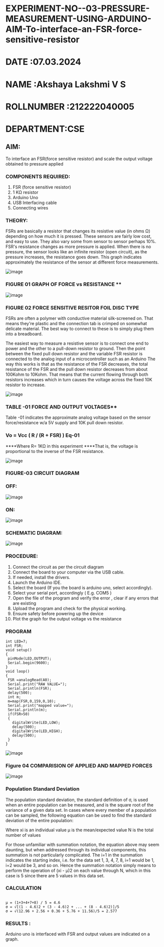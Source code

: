 # EXPERIMENT-NO--03-PRESSURE-MEASUREMENT-USING-ARDUINO-AIM-To-interface-an-FSR-force-sensitive-resistor

# DATE :07.03.2024
# NAME :Akshaya Lakshmi V S
# ROLLNUMBER :212222040005
# DEPARTMENT:CSE
## AIM: 
To interface an FSR(force sensitive resistor) and scale the output voltage obtained to pressure applied 
 
### COMPONENTS REQUIRED:
1.	FSR  (force sensitive resistor)
2.	1 KΩ resistor 
3.	Arduino Uno 
4.	USB Interfacing cable 
5.	Connecting wires 


### THEORY: 
FSRs are basically a resistor that changes its resistive value (in ohms Ω) depending on how much it is pressed. These sensors are fairly low cost, and easy to use. They also vary some from sensor to sensor perhaps 10%. FSR's resistance changes as more pressure is applied. When there is no pressure, the sensor looks like an infinite resistor (open circuit), as the pressure increases, the resistance goes down. This graph indicates approximately the resistance of the sensor at different force measurements.
 

![image](https://user-images.githubusercontent.com/36288975/163532939-d6888ae1-4068-4d83-86a7-fc4c32d5179e.png)

### FIGURE 01 GRAPH OF FORCE vs RESISTANCE **




![image](https://user-images.githubusercontent.com/36288975/163532957-82d57567-a1c3-48c5-8a87-7ea66d6fca49.png)




### FIGURE 02 FORCE SENSITIVE RESITOR FOIL DISC TYPE  

FSRs are often a polymer with conductive material silk-screened on. That means they're plastic and the connection tab is crimped on somewhat delicate material. The best way to connect to these is to simply plug them into a breadboard.

The easiest way to measure a resistive sensor is to connect one end to power and the other to a pull-down resistor to ground. Then the point between the fixed pull down resistor and the variable FSR resistor is connected to the analog input of a microcontroller such as an Arduino The way this works is that as the resistance of the FSR decreases, the total resistance of the FSR and the pull down resistor decreases from about 100Kohm to 10Kohm. That means that the current flowing through both resistors increases which in turn causes the voltage across the fixed 10K resistor to increase.

 ![image](https://user-images.githubusercontent.com/36288975/163532972-2b909551-12c9-485d-adb1-d1e988d557bd.png)

### TABLE -01 FORCE AND OUTPUT VOLTAGES**
	
  Table -01 indicates the approximate analog voltage based on the sensor force/resistance w/a 5V supply and 10K pull down resistor.

### Vo = Vcc ( R / (R + FSR) )								Eq-01

****Where R= 1KΩ in this experiment 
****That is, the voltage is proportional to the inverse of the FSR resistance.










![image](https://user-images.githubusercontent.com/36288975/163532979-a2a5cb5c-f495-442c-843e-bebb82737a35.png)



### FIGURE-03 CIRCUIT DIAGRAM
### OFF:

![image](https://github.com/AkshayalakshmiVS/EXPERIMENT-NO--04-PRESSURE-MEASUREMENT-USING-ARDUINO-AIM-To-interface-an-FSR-force-sensitive-resist/assets/128115963/17bdb736-a73a-4efa-b7a7-5cd9cc7f8ddd)

### ON:

![image](https://github.com/AkshayalakshmiVS/EXPERIMENT-NO--04-PRESSURE-MEASUREMENT-USING-ARDUINO-AIM-To-interface-an-FSR-force-sensitive-resist/assets/128115963/54f641b8-60dd-4e5d-9692-a7bfaeba2172)

### SCHEMATIC DIAGRAM:

![image](https://github.com/AkshayalakshmiVS/EXPERIMENT-NO--04-PRESSURE-MEASUREMENT-USING-ARDUINO-AIM-To-interface-an-FSR-force-sensitive-resist/assets/128115963/99892ed0-ed1d-412c-9b7f-5fdbdc617f6f)





### PROCEDURE:
1.	Connect the circuit as per the circuit diagram 
2.	Connect the board to your computer via the USB cable.
3.	If needed, install the drivers.
4.	Launch the Arduino IDE.
5.	Select the board (If you the board is arduino uno, select accordingly).
6.	Select your serial port, accordingly ( E.g. COM5 )
7.	Open the file of the program  and verify the error , clear if any errors that are existing 
8.	Upload the program and check for the physical working. 
9.	Ensure safety before powering up the device 
10.	Plot the graph for the output voltage vs the resistance 


### PROGRAM 
 ```
int LED=7;
int FSR;
void setup()
{
  pinMode(LED,OUTPUT);
  Serial.begin(9600);
}
void loop()
{
  FSR =analogRead(A0);
  Serial.print("RAW VALUE=");
  Serial.println(FSR);
  delay(500);
  int m;
  m=map(FSR,0,159,0,10);
  Serial.print("mapped value=");
  Serial.println(m);
  if(FSR>50)
  {
    digitalWrite(LED,LOW);
    delay(500);
    digitalWrite(LED,HIGH);
    delay(500);
  }
}
```
 
 
 ![image](https://github.com/AkshayalakshmiVS/EXPERIMENT-NO--04-PRESSURE-MEASUREMENT-USING-ARDUINO-AIM-To-interface-an-FSR-force-sensitive-resist/assets/128115963/2506c46f-0404-40e3-8d8e-b9ffaf087b95)

### Figure 04 COMPARISION OF APPLIED AND MAPPED FORCES

![image](https://github.com/AkshayalakshmiVS/EXPERIMENT-NO--04-PRESSURE-MEASUREMENT-USING-ARDUINO-AIM-To-interface-an-FSR-force-sensitive-resist/assets/128115963/d9cd1e27-142d-461b-be33-68ebcc03c53a)

 
### Population Standard Deviation
The population standard deviation, the standard definition of σ, is used when an entire population can be measured, and is the square root of the variance of a given data set. In cases where every member of a population can be sampled, the following equation can be used to find the standard deviation of the entire population:



Where
xi is an individual value
μ is the mean/expected value
N is the total number of values

For those unfamiliar with summation notation, the equation above may seem daunting, but when addressed through its individual components, this summation is not particularly complicated. The i=1 in the summation indicates the starting index, i.e. for the data set 1, 3, 4, 7, 8, i=1 would be 1, i=2 would be 3, and so on. Hence the summation notation simply means to perform the operation of (xi - μ)2 on each value through N, which in this case is 5 since there are 5 values in this data set.

### CALCULATION
```
	  
μ = (1+3+4+7+8) / 5 = 4.6        
σ = √[(1 - 4.6)2 + (3 - 4.6)2 + ... + (8 - 4.6)2)]/5
σ = √(12.96 + 2.56 + 0.36 + 5.76 + 11.56)/5 = 2.577
```














### RESULTS : 
Arduino uno is interfaced with FSR and output values are indicated on a graph.
